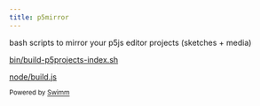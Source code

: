 ```yaml
---
title: p5mirror
---
```


bash scripts to mirror your p5js editor projects (sketches + media)

<SwmPath>[bin/build-p5projects-index.sh](/bin/build-p5projects-index.sh)</SwmPath>

<SwmPath>[node/build.js](/node/build.js)</SwmPath>

<SwmMeta version="3.0.0" repo-id="Z2l0aHViJTNBJTNBcDVtaXJyb3IlM0ElM0Ftb2xhYi1pdHA=" repo-name="p5mirror"><sup>Powered by [Swimm](https://app.swimm.io/)</sup></SwmMeta>
